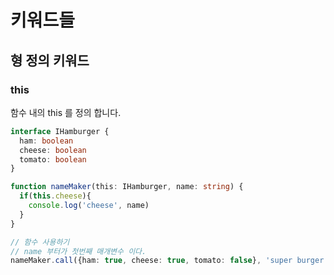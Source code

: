 # 키워드들

## 형 정의 키워드

### this
함수 내의 this 를 정의 합니다.
```typescript
interface IHamburger {
  ham: boolean
  cheese: boolean
  tomato: boolean
}

function nameMaker(this: IHamburger, name: string) {
  if(this.cheese){
    console.log('cheese', name)
  }
}

// 함수 사용하기
// name 부터가 첫번째 매개변수 이다.
nameMaker.call({ham: true, cheese: true, tomato: false}, 'super burger')
```